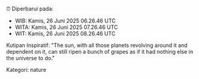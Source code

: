 ⏰ Diperbarui pada:
- WIB: Kamis, 26 Juni 2025 06.26.46 UTC
- WITA: Kamis, 26 Juni 2025 07.26.46 UTC
- WIT: Kamis, 26 Juni 2025 08.26.46 UTC

Kutipan Inspiratif:
"The sun, with all those planets revolving around it and dependent on it, can still ripen a bunch of grapes as if it had nothing else in the universe to do."


Kategori: nature

